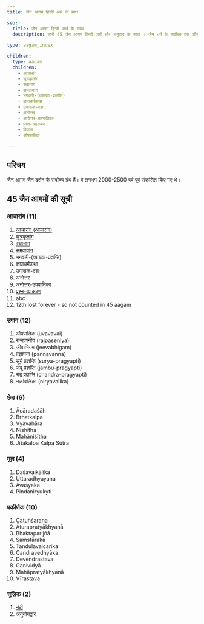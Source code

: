 ```yaml
---
title: जैन आगम हिन्दी अर्थ के साथ

seo:
  title: जैन आगम हिन्दी अर्थ के साथ
  description: सभी 45 जैन आगम हिन्दी अर्थ और अनुवाद के साथ । जैन धर्म के सर्वोच्च ग्रंथ और धार्मिक साहित्य निःशुल्क पढ़ें।

type: aagam_index

children:
  type: aagam
  children: 
    - आचारांग
    - सूत्रकृतांग
    - स्थानांग
    - समवायांग
    - भगवती-(व्याख्या-प्रज्ञप्ति)
    - ज्ञातधर्मकथा
    - उपासक-दशः
    - अनोत्तर
    - अनोत्तर-उपपातिका
    - प्रश्न-व्याकरण
    - विपाक
    - औपपातिक

---
```


## परिचय

जैन आगम जैन दर्शन के सर्वोच्च ग्रंथ हैं। वे लगभग 2000-2500 वर्ष पूर्व संकलित किए गए थे।

## 45 जैन आगमों की सूची

### आचारांग (11)

<div class="flex-grandchild">

1. [आचारांग (आयारांग)](/hi/acharanga)
2. [सूत्रकृतांग](/hi/sutrakritanga)
3. [स्थानांग](/hi/sthananga)
4. [समवायांग](/hi/samavayanga)
5. भगवती-(व्याख्या-प्रज्ञप्ति)
6. ज्ञातधर्मकथा
7. उपासक-दशः
8. अनोत्तर
9. [अनोत्तर-उपपातिका](/hi/anuttarovavai)
10. [प्रश्न-व्याकरण](/hi/prashnavyakaran)
11. abc
12. 12th lost forever - so not counted in 45 aagam

</div>

### उपांग (12)

<div class="flex-grandchild">

1. औपपातिक (uvavavai)
2. राजप्रश्नीय (rajpaseniya)
3. जीवाभिगम (jeevabhigam)
4. प्रज्ञापना (pannavanna)
5. सूर्य प्रज्ञप्ति (surya-pragyapti)
6. जंबू प्रज्ञप्ति (jambu-pragyapti)
7. चंद्र प्रज्ञप्ति (chandra-pragyapti)
8. नर्कावलिका (niryavalika)

</div>

### छेड (6)

<div class="flex-grandchild">

1. Ācāradaśāh
2. Brhatkalpa
3. Vyavahāra
4. Nishitha
5. Mahāniśītha
6. Jītakalpa
Kalpa Sūtra

</div>

### मूल (4)

<div class="flex-grandchild">

1. Daśavaikālika
2. Uttaradhyayana
3. Āvaśyaka
4. Pindaniryukyti

</div>

### प्रकीर्णक (10)

<div class="flex-grandchild">

1. Catuhśarana
2. Āturapratyākhyanā
3. Bhaktaparijñā
4. Samstāraka
5. Tandulavaicarika
6. Candravedhyāka
7. Devendrastava
8. Ganividyā
9. Mahāpratyākhyanā
10. Vīrastava

</div>

### चूलिक (2)

<div class="flex-grandchild">

1. [नंदी](/hi/nandi)
2. अनुयोगद्वार

</div>